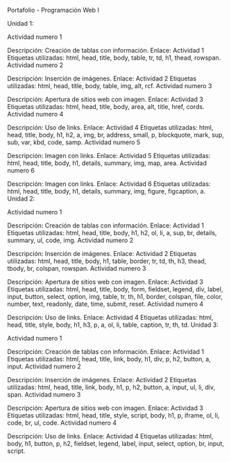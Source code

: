  Portafolio - Programación Web I

Unidad 1:

Actividad numero 1

Descripción: Creación de tablas con información.
Enlace: Actividad 1
Etiquetas utilizadas: html, head, title, body, table, tr, td, h1, thead, rowspan.
Actividad numero 2

Descripción: Inserción de imágenes.
Enlace: Actividad 2
Etiquetas utilizadas: html, head, title, body, table, img, alt, rcf.
Actividad numero 3

Descripción: Apertura de sitios web con imagen.
Enlace: Actividad 3
Etiquetas utilizadas: html, head, title, body, area, alt, title, href, cords.
Actividad numero 4

Descripción: Uso de links.
Enlace: Actividad 4
Etiquetas utilizadas: html, head, title, body, h1, h2, a, img, br, address, small, p, blockquote, mark, sup, sub, var, kbd, code, samp.
Actividad numero 5

Descripción: Imagen con links.
Enlace: Actividad 5
Etiquetas utilizadas: html, head, title, body, h1, details, summary, img, map, area.
Actividad numero 6

Descripción: Imagen con links.
Enlace: Actividad 6
Etiquetas utilizadas: html, head, title, body, h1, details, summary, img, figure, figcaption, a.
Unidad 2:

Actividad numero 1

Descripción: Creación de tablas con información.
Enlace: Actividad 1
Etiquetas utilizadas: html, head, title, body, h1, h2, ol, li, a, sup, br, details, summary, ul, code, img.
Actividad numero 2

Descripción: Inserción de imágenes.
Enlace: Actividad 2
Etiquetas utilizadas: html, head, title, body, h1, table, border, tr, td, th, h3, thead, tbody, br, colspan, rowspan.
Actividad numero 3

Descripción: Apertura de sitios web con imagen.
Enlace: Actividad 3
Etiquetas utilizadas: html, head, title, body, form, fieldset, legend, div, label, input, button, select, option, img, table, tr, th, h1, border, colspan, file, color, number, text, readonly, date, time, submit, reset.
Actividad numero 4

Descripción: Uso de links.
Enlace: Actividad 4
Etiquetas utilizadas: html, head, title, style, body, h1, h3, p, a, ol, li, table, caption, tr, th, td.
Unidad 3:

Actividad numero 1

Descripción: Creación de tablas con información.
Enlace: Actividad 1
Etiquetas utilizadas: html, head, title, link, body, h1, div, p, h2, button, a, input.
Actividad numero 2

Descripción: Inserción de imágenes.
Enlace: Actividad 2
Etiquetas utilizadas: html, head, title, link, body, h1, p, h2, button, a, input, ul, li, div, span.
Actividad numero 3

Descripción: Apertura de sitios web con imagen.
Enlace: Actividad 3
Etiquetas utilizadas: html, head, title, style, script, body, h1, p, iframe, ol, li, code, br, ul, code.
Actividad numero 4

Descripción: Uso de links.
Enlace: Actividad 4
Etiquetas utilizadas: html, body, h1, button, p, h2, fieldset, legend, label, input, select, option, br, input, script.


